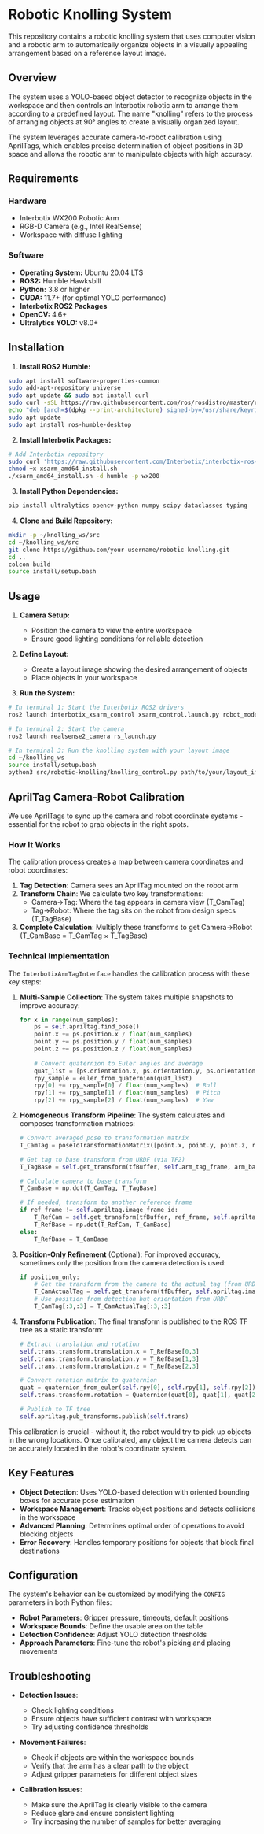 # Robotic Knolling System

This repository contains a robotic knolling system that uses computer vision and a robotic arm to automatically organize objects in a visually appealing arrangement based on a reference layout image.

## Overview

The system uses a YOLO-based object detector to recognize objects in the workspace and then controls an Interbotix robotic arm to arrange them according to a predefined layout. The name "knolling" refers to the process of arranging objects at 90° angles to create a visually organized layout.

The system leverages accurate camera-to-robot calibration using AprilTags, which enables precise determination of object positions in 3D space and allows the robotic arm to manipulate objects with high accuracy.

## Requirements

### Hardware
- Interbotix WX200 Robotic Arm
- RGB-D Camera (e.g., Intel RealSense)
- Workspace with diffuse lighting

### Software
- **Operating System:** Ubuntu 20.04 LTS
- **ROS2:** Humble Hawksbill
- **Python:** 3.8 or higher
- **CUDA:** 11.7+ (for optimal YOLO performance)
- **Interbotix ROS2 Packages**
- **OpenCV:** 4.6+
- **Ultralytics YOLO:** v8.0+

## Installation

1. **Install ROS2 Humble:**
```bash
sudo apt install software-properties-common
sudo add-apt-repository universe
sudo apt update && sudo apt install curl
sudo curl -sSL https://raw.githubusercontent.com/ros/rosdistro/master/ros.key -o /usr/share/keyrings/ros-archive-keyring.gpg
echo "deb [arch=$(dpkg --print-architecture) signed-by=/usr/share/keyrings/ros-archive-keyring.gpg] http://packages.ros.org/ros2/ubuntu $(. /etc/os-release && echo $UBUNTU_CODENAME) main" | sudo tee /etc/apt/sources.list.d/ros2.list > /dev/null
sudo apt update
sudo apt install ros-humble-desktop
```

2. **Install Interbotix Packages:**
```bash
# Add Interbotix repository
sudo curl 'https://raw.githubusercontent.com/Interbotix/interbotix-ros-manipulators/main/interbotix_ros_xsarms/install/amd64/xsarm_amd64_install.sh' > xsarm_amd64_install.sh
chmod +x xsarm_amd64_install.sh
./xsarm_amd64_install.sh -d humble -p wx200
```

3. **Install Python Dependencies:**
```bash
pip install ultralytics opencv-python numpy scipy dataclasses typing
```

4. **Clone and Build Repository:**
```bash
mkdir -p ~/knolling_ws/src
cd ~/knolling_ws/src
git clone https://github.com/your-username/robotic-knolling.git
cd ..
colcon build
source install/setup.bash
```

## Usage

1. **Camera Setup:**
   - Position the camera to view the entire workspace
   - Ensure good lighting conditions for reliable detection

2. **Define Layout:**
   - Create a layout image showing the desired arrangement of objects
   - Place objects in your workspace

3. **Run the System:**
```bash
# In terminal 1: Start the Interbotix ROS2 drivers
ros2 launch interbotix_xsarm_control xsarm_control.launch.py robot_model:=wx200

# In terminal 2: Start the camera
ros2 launch realsense2_camera rs_launch.py

# In terminal 3: Run the knolling system with your layout image
cd ~/knolling_ws
source install/setup.bash
python3 src/robotic-knolling/knolling_control.py path/to/your/layout_image.jpg
```

## AprilTag Camera-Robot Calibration

We use AprilTags to sync up the camera and robot coordinate systems - essential for the robot to grab objects in the right spots.

### How It Works

The calibration process creates a map between camera coordinates and robot coordinates:

1. **Tag Detection**: Camera sees an AprilTag mounted on the robot arm
2. **Transform Chain**: We calculate two key transformations:
   - Camera→Tag: Where the tag appears in camera view (T_CamTag)
   - Tag→Robot: Where the tag sits on the robot from design specs (T_TagBase)
3. **Complete Calculation**: Multiply these transforms to get Camera→Robot (T_CamBase = T_CamTag × T_TagBase)

### Technical Implementation

The `InterbotixArmTagInterface` handles the calibration process with these key steps:

1. **Multi-Sample Collection**: The system takes multiple snapshots to improve accuracy:
   ```python
   for x in range(num_samples):
       ps = self.apriltag.find_pose()
       point.x += ps.position.x / float(num_samples)
       point.y += ps.position.y / float(num_samples)
       point.z += ps.position.z / float(num_samples)
       
       # Convert quaternion to Euler angles and average
       quat_list = [ps.orientation.x, ps.orientation.y, ps.orientation.z, ps.orientation.w]
       rpy_sample = euler_from_quaternion(quat_list)
       rpy[0] += rpy_sample[0] / float(num_samples)  # Roll
       rpy[1] += rpy_sample[1] / float(num_samples)  # Pitch
       rpy[2] += rpy_sample[2] / float(num_samples)  # Yaw
   ```

2. **Homogeneous Transform Pipeline**: The system calculates and composes transformation matrices:
   ```python
   # Convert averaged pose to transformation matrix
   T_CamTag = poseToTransformationMatrix([point.x, point.y, point.z, rpy[0], rpy[1], rpy[2]])
   
   # Get tag to base transform from URDF (via TF2)
   T_TagBase = self.get_transform(tfBuffer, self.arm_tag_frame, arm_base_frame)
   
   # Calculate camera to base transform
   T_CamBase = np.dot(T_CamTag, T_TagBase)
   
   # If needed, transform to another reference frame
   if ref_frame != self.apriltag.image_frame_id:
       T_RefCam = self.get_transform(tfBuffer, ref_frame, self.apriltag.image_frame_id)
       T_RefBase = np.dot(T_RefCam, T_CamBase)
   else:
       T_RefBase = T_CamBase
   ```

3. **Position-Only Refinement** (Optional): For improved accuracy, sometimes only the position from the camera detection is used:
   ```python
   if position_only:
       # Get the transform from the camera to the actual tag (from URDF)
       T_CamActualTag = self.get_transform(tfBuffer, self.apriltag.image_frame_id, self.arm_tag_frame)
       # Use position from detection but orientation from URDF
       T_CamTag[:3,:3] = T_CamActualTag[:3,:3]
   ```

4. **Transform Publication**: The final transform is published to the ROS TF tree as a static transform:
   ```python
   # Extract translation and rotation
   self.trans.transform.translation.x = T_RefBase[0,3]
   self.trans.transform.translation.y = T_RefBase[1,3]
   self.trans.transform.translation.z = T_RefBase[2,3]
   
   # Convert rotation matrix to quaternion
   quat = quaternion_from_euler(self.rpy[0], self.rpy[1], self.rpy[2])
   self.trans.transform.rotation = Quaternion(quat[0], quat[1], quat[2], quat[3])
   
   # Publish to TF tree
   self.apriltag.pub_transforms.publish(self.trans)
   ```

This calibration is crucial - without it, the robot would try to pick up objects in the wrong locations. Once calibrated, any object the camera detects can be accurately located in the robot's coordinate system.

## Key Features

- **Object Detection**: Uses YOLO-based detection with oriented bounding boxes for accurate pose estimation
- **Workspace Management**: Tracks object positions and detects collisions in the workspace
- **Advanced Planning**: Determines optimal order of operations to avoid blocking objects
- **Error Recovery**: Handles temporary positions for objects that block final destinations

## Configuration

The system's behavior can be customized by modifying the `CONFIG` parameters in both Python files:

- **Robot Parameters**: Gripper pressure, timeouts, default positions
- **Workspace Bounds**: Define the usable area on the table
- **Detection Confidence**: Adjust YOLO detection thresholds
- **Approach Parameters**: Fine-tune the robot's picking and placing movements

## Troubleshooting

- **Detection Issues**: 
  - Check lighting conditions
  - Ensure objects have sufficient contrast with workspace
  - Try adjusting confidence thresholds

- **Movement Failures**:
  - Check if objects are within the workspace bounds
  - Verify that the arm has a clear path to the object
  - Adjust gripper parameters for different object sizes

- **Calibration Issues**:
  - Make sure the AprilTag is clearly visible to the camera
  - Reduce glare and ensure consistent lighting
  - Try increasing the number of samples for better averaging